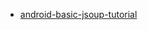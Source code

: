 - [android-basic-jsoup-tutorial](http://www.androidbegin.com/tutorial/android-basic-jsoup-tutorial/)
